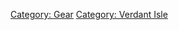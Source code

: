 [Category: Gear](Category:_Gear "wikilink") [Category: Verdant
Isle](Category:_Verdant_Isle "wikilink")
